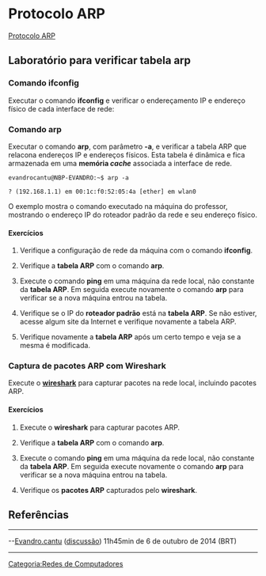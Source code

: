 # Protocolo ARP

<a href="Protocolo_ARP" class="wikilink" title="Protocolo ARP">Protocolo ARP</a>  

## Laboratório para verificar tabela arp

### Comando ifconfig

Executar o comando **ifconfig** e verificar o endereçamento IP e endereço físico de cada interface de rede:

### Comando arp

Executar o comando **arp**, com parâmetro **-a**, e verificar a tabela ARP que relacona endereços IP e endereços físicos. Esta tabela é dinâmica e fica armazenada em uma **memória *cache*** associada a interface de rede.

`evandrocantu@NBP-EVANDRO:~$ arp -a`  
`? (192.168.1.1) em 00:1c:f0:52:05:4a [ether] em wlan0`

  
O exemplo mostra o comando executado na máquina do professor, mostrando o endereço IP do roteador padrão da rede e seu endereço físico.

#### Exercícios

1.  Verifique a configuração de rede da máquina com o comando **ifconfig**.
2.  Verifique a **tabela ARP** com o comando **arp**.
3.  Execute o comando **ping** em uma máquina da rede local, não constante da **tabela ARP**. Em seguida execute novamente o comando **arp** para verificar se a nova máquina entrou na tabela.
4.  Verifique se o IP do **roteador padrão** está na **tabela ARP**. Se não estiver, acesse algum site da Internet e verifique novamente a tabela ARP.
5.  Verifique novamente a **tabela ARP** após um certo tempo e veja se a mesma é modificada.

### Captura de pacotes ARP com Wireshark

Execute o **<a href="wireshark" class="wikilink" title="wireshark">wireshark</a>** para capturar pacotes na rede local, incluindo pacotes ARP.

#### Exercícios

1.  Execute o **wireshark** para capturar pacotes ARP.
2.  Verifique a **tabela ARP** com o comando **arp**.
3.  Execute o comando **ping** em uma máquina da rede local, não constante da **tabela ARP**. Em seguida execute novamente o comando **arp** para verificar se a nova máquina entrou na tabela.
4.  Verifique os **pacotes ARP** capturados pelo **wireshark**.

## Referências

<references />

------------------------------------------------------------------------

--<a href="Usuário:Evandro.cantu" class="wikilink" title="Evandro.cantu">Evandro.cantu</a> (<a href="Usuário_Discussão:Evandro.cantu" class="wikilink" title="discussão">discussão</a>) 11h45min de 6 de outubro de 2014 (BRT)

------------------------------------------------------------------------

<a href="Categoria:Redes_de_Computadores" class="wikilink" title="Categoria:Redes de Computadores">Categoria:Redes de Computadores</a>
